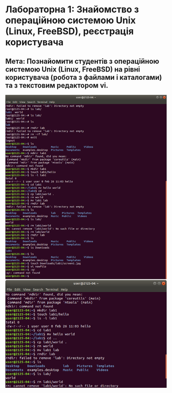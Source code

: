 # Лабораторна 1: Знайомство з операційною системою Unix (Linux, FreeBSD), реєстрація користувача
## Мета: Познайомити студентів з операційною системою Unix (Linux, FreeBSD) на рівні користувача (робота з файлами і каталогами) та з текстовим редактором vi.
![lab1](Screenshot%201.png)
![lab1](Screenshot%202.png)

